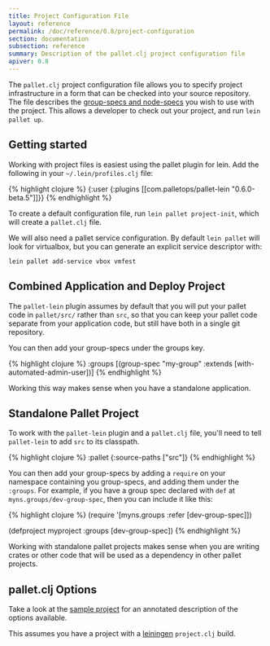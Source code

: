 ```yaml
---
title: Project Configuration File
layout: reference
permalink: /doc/reference/0.8/project-configuration
section: documentation
subsection: reference
summary: Description of the pallet.clj project configuration file
apiver: 0.8
---
```


The `pallet.clj` project configuration file allows you to specify project
infrastructure in a form that can be checked into your source repository.  The
file describes the [group-specs and node-specs](/doc/reference/0.8/node-types)
you wish to use with the project.  This allows a developer to check out your
project, and run `lein pallet up`.

## Getting started

Working with project files is easiest using the pallet plugin for lein.  Add the
following in your `~/.lein/profiles.clj` file:

{% highlight clojure %}
{:user {:plugins [[com.palletops/pallet-lein "0.6.0-beta.5"]]}}
{% endhighlight %}

To create a default configuration file, run `lein pallet project-init`, which
will create a `pallet.clj` file.

We will also need a pallet service configuration.  By default `lein pallet` will
look for virtualbox, but you can generate an explicit service descriptor with:

`lein pallet add-service vbox vmfest`

## Combined Application and Deploy Project

The `pallet-lein` plugin assumes by default that you will put your pallet code
in `pallet/src/` rather than `src`, so that you can keep your pallet code
separate from your application code, but still have both in a single git
repository.

You can then add your group-specs under the groups key.

{% highlight clojure %}
:groups [(group-spec "my-group" :extends [with-automated-admin-user])]
{% endhighlight %}

Working this way makes sense when you have a standalone application.

## Standalone Pallet Project

To work with the `pallet-lein` plugin and a `pallet.clj` file, you'll need to
tell `pallet-lein` to add `src` to its classpath.

{% highlight clojure %}
:pallet {:source-paths ["src"]}
{% endhighlight %}

You can then add your group-specs by adding a `require` on your namespace
containing you group-specs, and adding them under the `:groups`.  For example,
if you have a group spec declared with `def` at `myns.groups/dev-group-spec`,
then you can include it like this:

{% highlight clojure %}
(require '[myns.groups :refer [dev-group-spec]])

(defproject myproject
  :groups [dev-group-spec])
{% endhighlight %}

Working with standalone pallet projects makes sense when you are writing crates
or other code that will be used as a dependency in other pallet projects.

## pallet.clj Options

Take a look at the
[sample project](https://github.com/pallet/pallet/blob/develop/sample-project-pallet.clj)
for an annotated description of the options available.


This assumes you have a project with a
[leiningen](https://github.com/technomancy/leiningen) `project.clj` build.
